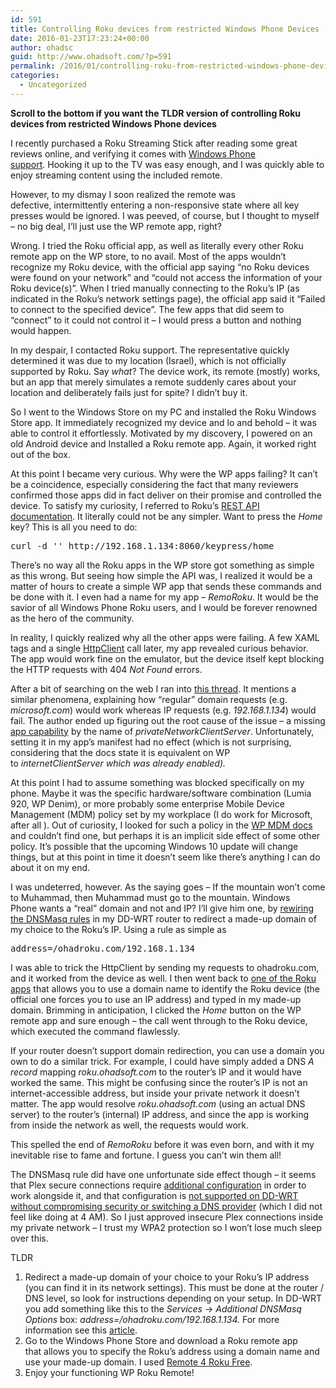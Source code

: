 ```yaml
---
id: 591
title: Controlling Roku devices from restricted Windows Phone Devices
date: 2016-01-23T17:23:24+00:00
author: ohadsc
guid: http://www.ohadsoft.com/?p=591
permalink: /2016/01/controlling-roku-from-restricted-windows-phone-devices/
categories:
  - Uncategorized
---
```

**Scroll to the bottom if you want the TLDR version of controlling Roku devices from restricted Windows Phone devices**

I recently purchased a Roku Streaming Stick after reading some great reviews online, and verifying it comes with [Windows Phone support](https://support.roku.com/hc/en-us/articles/208755018-Roku-Mobile-App-Help-Android-iOS-Windows-Mobile-and-8-x-). Hooking it up to the TV was easy enough, and I was quickly able to enjoy streaming content using the included remote.

However, to my dismay I soon realized the remote was defective, intermittently entering a non-responsive state where all key presses would be ignored. I was peeved, of course, but I thought to myself &#8211; no big deal, I&#8217;ll just use the WP remote app, right?

Wrong. I tried the Roku official app, as well as literally every other Roku remote app on the WP store, to no avail. Most of the apps wouldn&#8217;t recognize my Roku device, with the official app saying &#8220;no Roku devices were found on your network&#8221; and &#8220;could not access the information of your Roku device(s)&#8221;. When I tried manually connecting to the Roku&#8217;s IP (as indicated in the Roku&#8217;s network settings page), the official app said it &#8220;Failed to connect to the specified device&#8221;. The few apps that did seem to &#8220;connect&#8221; to it could not control it &#8211; I would press a button and nothing would happen.

In my despair, I contacted Roku support. The representative quickly determined it was due to my location (Israel), which is not officially supported by Roku. Say _what_? The device work, its remote (mostly) works, but an app that merely simulates a remote suddenly cares about your location and deliberately fails just for spite? I didn&#8217;t buy it.

So I went to the Windows Store on my PC and installed the Roku Windows Store app. It immediately recognized my device and lo and behold &#8211; it was able to control it effortlessly. Motivated by my discovery, I powered on an old Android device and Installed a Roku remote app. Again, it worked right out of the box.

At this point I became very curious. Why were the WP apps failing? It can&#8217;t be a coincidence, especially considering the fact that many reviewers confirmed those apps did in fact deliver on their promise and controlled the device. To satisfy my curiosity, I referred to Roku&#8217;s [REST API documentation](http://sdkdocs.roku.com/display/sdkdoc/External+Control+Guide). It literally could not be any simpler. Want to press the _Home_ key? This is all you need to do:

<pre class="brush: plain; title: ; notranslate" title="">curl -d '' http://192.168.1.134:8060/keypress/home</pre>

There&#8217;s no way all the Roku apps in the WP store got something as simple as this wrong. But seeing how simple the API was, I realized it would be a matter of hours to create a simple WP app that sends these commands and be done with it. I even had a name for my app &#8211; _RemoRoku_. It would be the savior of all Windows Phone Roku users, and I would be forever renowned as the hero of the community.

In reality, I quickly realized why all the other apps were failing. A few XAML tags and a single [HttpClient](https://msdn.microsoft.com/en-us/library/system.net.http.httpclient(v=vs.118).aspx) call later, my app revealed curious behavior. The app would work fine on the emulator, but the device itself kept blocking the HTTP requests with 404 _Not Found_ errors.

After a bit of searching on the web I ran into [this thread](https://social.msdn.microsoft.com/Forums/en-US/b4fda36c-5497-42bb-99e8-170a8de871e0/ip-addresses-not-allowed-with-httpclientgetasync?forum=winappswithcsharp). It mentions a similar phenomena, explaining how &#8220;regular&#8221; domain requests (e.g. _microsoft.com_) would work whereas IP requests (e.g. _192.168.1.134_) would fail. The author ended up figuring out the root cause of the issue &#8211; a missing [app capability](https://msdn.microsoft.com/en-us/library/windows/apps/br211423.aspx) by the name of _privateNetworkClientServer_. Unfortunately, setting it in my app&#8217;s manifest had no effect (which is not surprising, considering that the docs state it is equivalent on WP to _internetClientServer _which was already enabled_)._

At this point I had to assume something was blocked specifically on my phone. Maybe it was the specific hardware/software combination (Lumia 920, WP Denim), or more probably some enterprise Mobile Device Management (MDM) policy set by my workplace (I do work for Microsoft, after all ). Out of curiosity, I looked for such a policy in the [WP MDM docs](https://www.microsoft.com/en-us/download/details.aspx?id=42508) and couldn&#8217;t find one, but perhaps it is an implicit side effect of some other policy. It&#8217;s possible that the upcoming Windows 10 update will change things, but at this point in time it doesn&#8217;t seem like there&#8217;s anything I can do about it on my end.

I was undeterred, however. As the saying goes &#8211; If the mountain won&#8217;t come to Muhammad, then Muhammad must go to the mountain. Windows Phone wants a &#8220;real&#8221; domain and not and IP? I&#8217;ll give him one, by [rewiring the DNSMasq rules](https://coolaj86.com/articles/redirect-domains-and-dns-using-dd-wrt.html) in my DD-WRT router to redirect a made-up domain of my choice to the Roku&#8217;s IP. Using a rule as simple as

<pre class="brush: plain; title: ; notranslate" title="">address=/ohadroku.com/192.168.1.134</pre>

I was able to trick the HttpClient by sending my requests to ohadroku.com, and it worked from the device as well. I then went back to [one of the Roku apps](https://www.microsoft.com/en-us/store/apps/remote-4-roku-free/9nblggh08xlw) that allows you to use a domain name to identify the Roku device (the official one forces you to use an IP address) and typed in my made-up domain. Brimming in anticipation, I clicked the _Home_ button on the WP remote app and sure enough &#8211; the call went through to the Roku device, which executed the command flawlessly.

If your router doesn&#8217;t support domain redirection, you can use a domain you own to do a similar trick. For example, I could have simply added a DNS _A record_ mapping _roku.ohadsoft.com_ to the router&#8217;s IP and it would have worked the same. This might be confusing since the router&#8217;s IP is not an internet-accessible address, but inside your private network it doesn&#8217;t matter. The app would resolve _roku.ohadsoft.com_ (using an actual DNS server) to the router&#8217;s (internal) IP address, and since the app is working from inside the network as well, the requests would work.

This spelled the end of _RemoRoku_ before it was even born, and with it my inevitable rise to fame and fortune. I guess you can&#8217;t win them all!

The DNSMasq rule did have one unfortunate side effect though &#8211; it seems that Plex secure connections require [additional configuration](https://support.plex.tv/hc/en-us/articles/206225077) in order to work alongside it, and that configuration is [not supported on DD-WRT without compromising security or switching a DNS provider](http://www.dd-wrt.com/phpBB2/viewtopic.php?p=974492&sid=b4aa2b93493a2952712709e8247e900d#974492) (which I did not feel like doing at 4 AM). So I just approved insecure Plex connections inside my private network &#8211; I trust my WPA2 protection so I won&#8217;t lose much sleep over this.

TLDR

  1. Redirect a made-up domain of your choice to your Roku&#8217;s IP address (you can find it in its network settings). This must be done at the router / DNS level, so look for instructions depending on your setup. In DD-WRT you add something like this to the _Services_ -> _Additional DNSMasq Options_ box: _address=/ohadroku.com/192.168.1.134._ For more information see this [article](https://coolaj86.com/articles/redirect-domains-and-dns-using-dd-wrt.html).
  2. Go to the Windows Phone Store and download a Roku remote app that allows you to specify the Roku&#8217;s address using a domain name and use your made-up domain. I used [Remote 4 Roku Free](https://www.microsoft.com/en-us/store/apps/remote-4-roku-free/9nblggh08xlw).
  3. Enjoy your functioning WP Roku Remote!